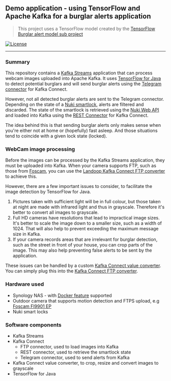 ## Demo application - using TensorFlow and Apache Kafka for a burglar alerts application

> This project uses a TensorFlow model created by the [TensorFlow Burglar alert model sub project](https://github.com/fbascheper/kafka-tf-burglar-alerts-demo-model)

[![License](https://img.shields.io/badge/license-Apache%202-blue.svg)](https://raw.githubusercontent.com/fbascheper/kafka-tf-burglar-alerts-demo/master/LICENSE.txt)

***

### Summary
This repository contains a [Kafka Streams](https://kafka.apache.org/documentation/streams) 
application that can process webcam images uploaded into Apache Kafka. It uses 
[TensorFlow for Java](https://www.tensorflow.org/install/lang_java) to detect potential burglars and 
will send burglar alerts using the [Telegram connector](https://www.confluent.io/connector/kafka-connect-telegram/) for Kafka Connect.

However, not all detected burglar alerts are sent to the Telegram connector. Depending on the state of a 
[Nuki smartlock](https://nuki.io/en/), alerts are filtered and discarded. The state of the smartlock is
retrieved using the [Nuki Web API](https://developer.nuki.io/t/nuki-web-api) and loaded into Kafka using the
[REST Connector](https://github.com/llofberg/kafka-connect-rest) for Kafka Connect.

The idea behind this is that sending burglar alerts only makes sense when you're either not at home or (hopefully) 
fast asleep. And those situations tend to coincide with a given lock state (locked).


### WebCam image processing
Before the images can be processed by the Kafka Streams application, they must
be uploaded into Kafka. When your camera supports FTP, such as those from [Foscam](https://www.foscam.com), you
can use the [Landoop Kafka Connect FTP converter](https://github.com/Landoop/stream-reactor/commits/master/kafka-connect-ftp)
to achieve this.

However, there are a few important issues to consider, to facilitate the image detection by TensorFlow for Java.
1. Pictures taken with sufficient light will be in full colour, but those taken at night are made with infrared
   light and thus in grayscale. Therefore it's better to convert all images to grayscale.
2. Full HD cameras have resolutions that lead to impractical image sizes. It's better to scale the image down to 
   a smaller size, such as a width of 1024. That will also help to prevent exceeding the maximum message size in Kafka. 
3. If your camera records areas that are irrelevant for burglar detection, 
   such as the street in front of your house, you can crop parts of the image.
   This may also help preventing false alerts to be sent by the application.    

These issues can be handled by a custom [Kafka Connect value converter](https://github.com/fbascheper/kafka-connect-storage-converters).
You can simply plug this into the [Kafka Connect FTP converter](https://github.com/Landoop/stream-reactor/commits/master/kafka-connect-ftp).


### Hardware used
- Synology NAS - with [Docker feature](https://www.synology.com/nl-nl/dsm/feature/docker) supported
- Outdoor camera that supports motion detection and FTPS upload, e.g [Foscam FI9901 EP](https://foscam.com/products/Bullet_camera.html)
- Nuki smart locks  

### Software components

- Kafka Streams
- Kafka Connect
  - FTP connector, used to load images into Kafka
  - REST connector, used to retrieve the smartlock state
  - Telegram connector, used to send alerts from Kafka
- Kafka Connect value converter, to crop, resize and convert images to grayscale
- TensorFlow for Java

